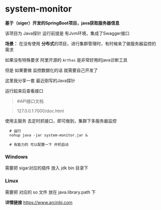 # system-monitor

**基于（siger）开发的SpringBoot项目，java获取服务器信息**

该项目为 Java探针 运行前提是 有Jvm环境，集成了Swagger接口


**场景：**
 在没有使用 **分布式**的项目，进行集群管理时，有时候来了做服务器监控的需求
 
 如果没有特殊要求 阿里开源的 ```Arthas``` 是非常好用的java诊断工具
 
 但是 如果要做 监控数据化的话 就需要自己开发了 
 
 这里我分享一套 最近刚写的Java探针 
 
 运行起来后查看接口
 
> #API接口文档
 
> 127.0.0.1:7000/doc.html

 使用主服务 去定时抓接口，即可做到，集群下多服务器监控
 

```
  # 运行
  nohup java -jar system-monitor.jar &
  
  # 有能力的 可以配置一下 开机启动
```
### Windows
需要把 sigar对应的插件 放入 jdk bin 目录下 

### Linux 
需要把 对应的 so 文件 放在 java.library.path 下 


**详情链接**
https://www.arcinbj.com
